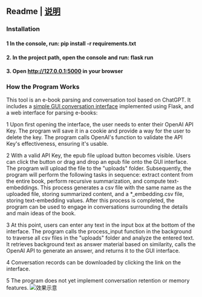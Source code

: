 ## Readme | [说明](https://github.com/waynia/GPT-epub-chatbot/blob/main/readme-zh_CN.md)

### Installation

#### 1 In the console, run: pip install -r requirements.txt

#### 2. In the project path, open the console and run: flask run

#### 3. Open http://127.0.0.1:5000 in your browser

### How the Program Works

This tool is an e-book parsing and conversation tool based on ChatGPT. It includes a [simple GUI conversation interface](https://github.com/waynia/Chat-GUI) implemented using Flask, and a web interface for parsing e-books:

1 Upon first opening the interface, the user needs to enter their OpenAI API Key. The program will save it in a cookie and provide a way for the user to delete the key. The program calls OpenAI's function to validate the API Key's effectiveness, ensuring it's usable.

2 With a valid API Key, the epub file upload button becomes visible. Users can click the button or drag and drop an epub file onto the GUI interface. The program will upload the file to the "uploads" folder. Subsequently, the program will perform the following tasks in sequence: extract content from the entire book, perform recursive summarization, and compute text-embeddings. This process generates a csv file with the same name as the uploaded file, storing summarized content, and a *_embedding.csv file, storing text-embedding values. After this process is completed, the program can be used to engage in conversations surrounding the details and main ideas of the book.

3 At this point, users can enter any text in the input box at the bottom of the interface. The program calls the process_input function in the background to traverse all csv files in the "uploads" folder and analyze the entered text. It retrieves background text as answer material based on similarity, calls the OpenAI API to generate an answer, and returns it to the GUI interface.

4 Conversation records can be downloaded by clicking the link on the interface.

5 The program does not yet implement conversation retention or memory features.
![效果示意](https://user-images.githubusercontent.com/49633741/228787169-73c8b0d3-6cd6-4860-adaf-d066c368c69a.png)
